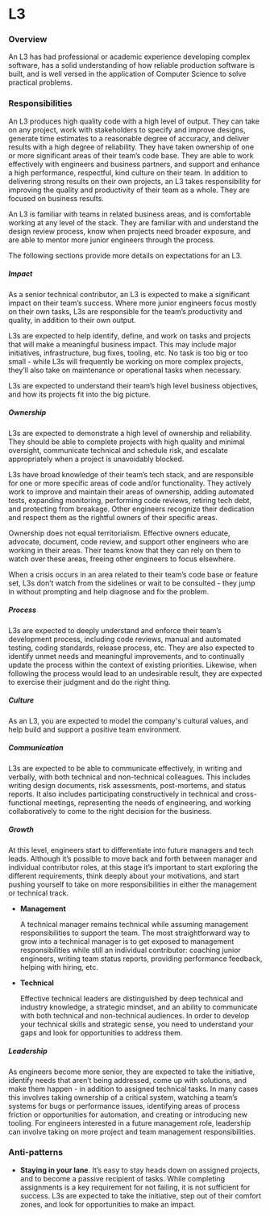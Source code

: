 # L3

### Overview

An L3 has had professional or academic experience developing complex software, has a solid understanding of how reliable production software is built, and is well versed in the application of Computer Science to solve practical problems.

### Responsibilities

An L3 produces high quality code with a high level of output. They can take on any project, work with stakeholders to specify and improve designs, generate time estimates to a reasonable degree of accuracy, and deliver results with a high degree of reliability. They have taken ownership of one or more significant areas of their team’s code base. They are able to work effectively with engineers and business partners, and support and enhance a high performance, respectful, kind culture on their team. In addition to delivering strong results on their own projects, an L3 takes responsibility for improving the quality and productivity of their team as a whole. They are focused on business results.

An L3 is familiar with teams in related business areas, and is comfortable working at any level of the stack. They are familiar with and understand the design review process, know when projects need broader exposure, and are able to mentor more junior engineers through the process.

The following sections provide more details on expectations for an L3.

##### Impact

As a senior technical contributor, an L3 is expected to make a significant impact on their team’s success. Where more junior engineers focus mostly on their own tasks, L3s are responsible for the team’s productivity and quality, in addition to their own output.

L3s are expected to help identify, define, and work on tasks and projects that will make a meaningful business impact. This may include major initiatives, infrastructure, bug fixes, tooling, etc. No task is too big or too small - while L3s will frequently be working on more complex projects, they’ll also take on maintenance or operational tasks when necessary.

L3s are expected to understand their team’s high level business objectives, and how its projects fit into the big picture.

##### Ownership

L3s are expected to demonstrate a high level of ownership and reliability. They should be able to complete projects with high quality and minimal oversight, communicate technical and schedule risk, and escalate appropriately when a project is unavoidably blocked.

L3s have broad knowledge of their team’s tech stack, and are responsible for one or more specific areas of code and/or functionality. They actively work to improve and maintain their areas of ownership, adding automated tests, expanding monitoring, performing code reviews, retiring tech debt, and protecting from breakage. Other engineers recognize their dedication and respect them as the rightful owners of their specific areas.

Ownership does not equal territorialism. Effective owners educate, advocate, document, code review, and support other engineers who are working in their areas. Their teams know that they can rely on them to watch over these areas, freeing other engineers to focus elsewhere.

When a crisis occurs in an area related to their team’s code base or feature set, L3s don’t watch from the sidelines or wait to be consulted - they jump in without prompting and help diagnose and fix the problem.

##### Process

L3s are expected to deeply understand and enforce their team’s development process, including code reviews, manual and automated testing, coding standards, release process, etc. They are also expected to identify unmet needs and meaningful improvements, and to continually update the process within the context of existing priorities. Likewise, when following the process would lead to an undesirable result, they are expected to exercise their judgment and do the right thing.

##### Culture

As an L3, you are expected to model the company's cultural values, and help build and support a positive team environment.

##### Communication

L3s are expected to be able to communicate effectively, in writing and verbally, with both technical and non-technical colleagues. This includes writing design documents, risk assessments, post-mortems, and status reports. It also includes participating constructively in technical and cross-functional meetings, representing the needs of engineering, and working collaboratively to come to the right decision for the business.

##### Growth

At this level, engineers start to differentiate into future managers and tech leads. Although it’s possible to move back and forth between manager and individual contributor roles, at this stage it’s important to start exploring the different requirements, think deeply about your motivations, and start pushing yourself to take on more responsibilities in either the management or technical track.

* **Management**

  A technical manager remains technical while assuming management responsibilities to support the team. The most straightforward way to grow into a technical manager is to get exposed to management responsibilities while still an individual contributor: coaching junior engineers, writing team status reports, providing performance feedback, helping with hiring, etc.

* **Technical**

  Effective technical leaders are distinguished by deep technical and industry knowledge, a strategic mindset, and an ability to communicate with both technical and non-technical audiences. In order to develop your technical skills and strategic sense, you need to understand your gaps and look for opportunities to address them.

##### Leadership

As engineers become more senior, they are expected to take the initiative, identify needs that aren’t being addressed, come up with solutions, and make them happen - in addition to assigned technical tasks. In many cases this involves taking ownership of a critical system, watching a team’s systems for bugs or performance issues, identifying areas of process friction or opportunities for automation, and creating or introducing new tooling. For engineers interested in a future management role, leadership can involve taking on more project and team management responsibilities.

### Anti-patterns

* **Staying in your lane**. It’s easy to stay heads down on assigned projects, and to become a passive recipient of tasks. While completing assignments is a key requirement for not failing, it is not sufficient for success. L3s are expected to take the initiative, step out of their comfort zones, and look for opportunities to make an impact.
